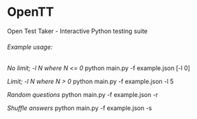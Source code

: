 # OpenTT
Open Test Taker - Interactive Python testing suite

###### Example usage:

*No limit; -l N where N <= 0*
python main.py -f example.json [-l 0]

*Limit; -l N where N > 0*
python main.py -f example.json -l 5

*Random questions*
python main.py -f example.json -r

*Shuffle answers*
python main.py -f example.json -s